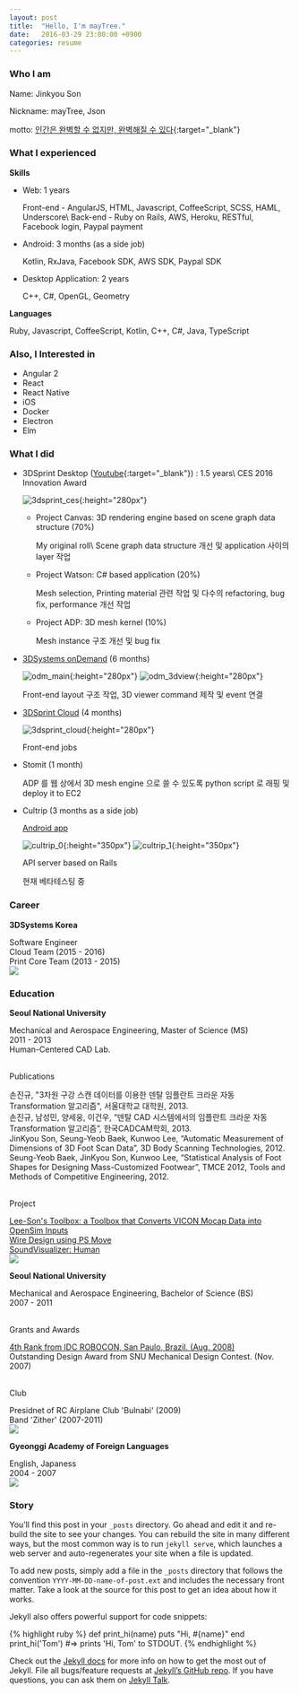```yaml
---
layout: post
title:  "Hello, I'm mayTree."
date:   2016-03-29 23:00:00 +0900
categories: resume
---
```


### **Who I am**

Name: Jinkyou Son

Nickname: mayTree, Json

motto: [인간은 완벽할 수 없지만, 완벽해질 수 있다](http://json.postype.com/post/119354/){:target="_blank"}


### **What I experienced**

**Skills**

- Web: 1 years

  Front-end - AngularJS, HTML, Javascript, CoffeeScript, SCSS, HAML, Underscore\\
  Back-end - Ruby on Rails, AWS, Heroku, RESTful, Facebook login, Paypal payment

- Android: 3 months (as a side job)
  
  Kotlin, RxJava, Facebook SDK, AWS SDK, Paypal SDK

- Desktop Application: 2 years

  C++, C#, OpenGL, Geometry

**Languages**

Ruby, Javascript, CoffeeScript, Kotlin, C++, C#, Java, TypeScript


### **Also, I Interested in**

- Angular 2
- React
- React Native
- iOS
- Docker
- Electron
- Elm


### **What I did**

- 3DSprint Desktop ([Youtube](https://youtu.be/0qFXxqwhWpw){:target="_blank"}) : 1.5 years\\
  CES 2016 Innovation Award
  
  ![3dsprint_ces](/images/3dsprint_ces.png){:height="280px"}

  - Project Canvas: 3D rendering engine based on scene graph data structure (70%)

    My original roll\\
    Scene graph data structure 개선 및 application 사이의 layer 작업

  - Project Watson: C# based application (20%)

    Mesh selection, Printing material 관련 작업 및 다수의 refactoring, bug fix, performance 개선 작업

  - Project ADP: 3D mesh kernel (10%)

    Mesh instance 구조 개선 및 bug fix

- [3DSystems onDemand](http://qpe-staging.herokuapp.com/home) (6 months)

  ![odm_main](/images/odm_main.png){:height="280px"}
  ![odm_3dview](/images/odm_3dview.png){:height="280px"}

  Front-end layout 구조 작업, 3D viewer command 제작 및 event 연결

- [3DSprint Cloud](http://www.3dsprint.com/) (4 months)

  ![3dsprint_cloud](/images/3dsprint_cloud.png){:height="280px"}

  Front-end jobs

- Stomit (1 month)

  ADP 를 웹 상에서 3D mesh engine 으로 쓸 수 있도록 python script 로 래핑 및 deploy it to EC2

- Cultrip (3 months as a side job)

  [Android app](https://play.google.com/apps/testing/kr.co.cultrip.www.cultrip)

  ![cultrip_0](/images/cultrip_0.png){:height="350px"}
  ![cultrip_1](/images/cultrip_1.png){:height="350px"}

  API server based on Rails

  현재 베타테스팅 중


### **Career**

<div id="career">
  <div class="flex-container">
    <div class="flex-content">
      <p><b>3DSystems Korea</b></p>
      <div class="content-detail">Software Engineer</div>
      <span>Cloud Team (2015 - 2016)</span>
      <br/>
      <span>Print Core Team (2013 - 2015)</span>
    </div>
    <div class="flex-image">
      <img src="/images/3dsystems.jpg"/>
    </div>
  </div>
</div>

### **Education**

<div id="education">
  <div class="flex-container">
    <div class="flex-content">
      <p><b>Seoul National University</b></p>
      <div>Mechanical and Aerospace Engineering, Master of Science (MS)</div>
      <div>2011 - 2013</div>
      <div>Human-Centered CAD Lab.</div>
      <br/>
      <p>Publications</p>
      <div class="content-detail">손진규, "3차원 구강 스캔 데이터를 이용한 덴탈 임플란트 크라운 자동 Transformation 알고리즘", 서울대학교 대학원, 2013.</div>
      <div class="content-detail">손진규, 남성민, 양세웅, 이건우, “덴탈 CAD 시스템에서의 임플란트 크라운 자동 Transformation 알고리즘”, 한국CADCAM학회, 2013.</div>
      <div class="content-detail">JinKyou Son, Seung-Yeob Baek, Kunwoo Lee, “Automatic Measurement of Dimensions of 3D Foot Scan Data”, 3D Body Scanning Technologies, 2012.</div>
      <div class="content-detail">Seung-Yeob Baek, JinKyou Son, Kunwoo Lee, “Statistical Analysis of Foot Shapes for Designing Mass-Customized Footwear”, TMCE 2012, Tools and Methods of Competitive Engineering, 2012.</div>
      <br/>
      <p>Project</p>
      <div class="content-detail"><a href="https://simtk.org/home/lee-son/" target="_blank">Lee-Son's Toolbox: a Toolbox that Converts VICON Mocap Data into OpenSim Inputs</a></div>
      <div class="content-detail"><a href="https://vimeo.com/60218463" target="_blank">Wire Design using PS Move</a></div>
      <div class="content-detail"><a href="https://vimeo.com/22432532" target="_blank">SoundVisualizer: Human</a></div>
    </div>
    <div class="flex-image">
      <img src="http://www.snu.ac.kr/images/common/img/img01_mark_ab0102.gif"/>
    </div>
  </div>

  <div class="flex-container">
    <div class="flex-content">
      <p><b>Seoul National University</b></p>
      <div>Mechanical and Aerospace Engineering, Bachelor of Science (BS)</div>
      <div>2007 - 2011</div>
      <br/>
      <p>Grants and Awards</p>
      <div class="content-detail"><a href="http://www.idc-robocon.org/idc2008/e/" target="_blank">4th Rank from IDC ROBOCON, San Paulo, Brazil. (Aug. 2008)</a></div>
      <div class="content-detail">Outstanding Design Award from SNU Mechanical Design Contest. (Nov. 2007)</div>
      <br/>
      <p>Club</p>
      <div class="content-detail">Presidnet of RC Airplane Club 'Bulnabi' (2009)</div>
      <div class="content-detail">Band 'Zither' (2007-2011)</div>
    </div>
    <div class="flex-image">
      <img src="http://www.snu.ac.kr/images/common/img/img01_mark_ab0102.gif"/>
    </div>
  </div>

  <div class="flex-container">
    <div class="flex-content">
      <p><b>Gyeonggi Academy of Foreign Languages</b></p>
      <div>English, Japaness</div>
      <div>2004 - 2007</div>
    </div>
    <div class="flex-image">
      <img src="/images/gafl.png"/>
    </div>
  </div>
</div>

### **Story**


You’ll find this post in your `_posts` directory. Go ahead and edit it and re-build the site to see your changes. You can rebuild the site in many different ways, but the most common way is to run `jekyll serve`, which launches a web server and auto-regenerates your site when a file is updated.

To add new posts, simply add a file in the `_posts` directory that follows the convention `YYYY-MM-DD-name-of-post.ext` and includes the necessary front matter. Take a look at the source for this post to get an idea about how it works.

Jekyll also offers powerful support for code snippets:

{% highlight ruby %}
def print_hi(name)
  puts "Hi, #{name}"
end
print_hi('Tom')
#=> prints 'Hi, Tom' to STDOUT.
{% endhighlight %}

Check out the [Jekyll docs][jekyll-docs] for more info on how to get the most out of Jekyll. File all bugs/feature requests at [Jekyll’s GitHub repo][jekyll-gh]. If you have questions, you can ask them on [Jekyll Talk][jekyll-talk].

[jekyll-docs]: http://jekyllrb.com/docs/home
[jekyll-gh]:   https://github.com/jekyll/jekyll
[jekyll-talk]: https://talk.jekyllrb.com/
